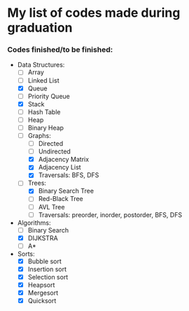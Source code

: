 # My list of codes made during graduation

### Codes finished/to be finished:
- Data Structures:
    - [ ] Array
    - [ ] Linked List
    - [x] Queue
    - [ ] Priority Queue    
    - [x] Stack
    - [ ] Hash Table
    - [ ] Heap
    - [ ] Binary Heap
    - [ ] Graphs:
        - [ ] Directed
        - [ ] Undirected
        - [x] Adjacency Matrix
        - [x] Adjacency List
        - [x] Traversals: BFS, DFS
    - [ ] Trees:
        - [x] Binary Search Tree
        - [ ] Red-Black Tree
        - [ ] AVL Tree
        - [ ] Traversals: preorder, inorder, postorder, BFS, DFS
 
- Algorithms:
    - [ ] Binary Search
    - [x] DIJKSTRA
    - [ ] A*
    
- Sorts:
    - [x] Bubble sort
    - [x] Insertion sort
    - [x] Selection sort
    - [x] Heapsort
    - [x] Mergesort
    - [x] Quicksort